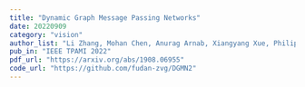 ```yaml
---
title: "Dynamic Graph Message Passing Networks"
date: 20220909
category: "vision"
author_list: "Li Zhang, Mohan Chen, Anurag Arnab, Xiangyang Xue, Philip H.S. Torr"
pub_in: "IEEE TPAMI 2022"
pdf_url: "https://arxiv.org/abs/1908.06955"
code_url: "https://github.com/fudan-zvg/DGMN2"
---
```

